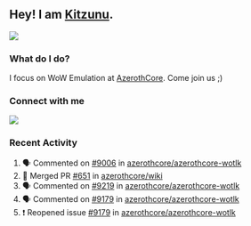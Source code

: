 ## Hey! I am [Kitzunu](https://Github.com/Kitzunu).

<!--<a href="https://github-readme-stats.kitzunu.vercel.app/api?username=Kitzunu&show_icons=true&theme=dark">
  <img align="center" src="https://github-readme-stats.kitzunu.vercel.app/api?username=Kitzunu&show_icons=true&theme=dark" />
</a>-->
<a href="https://github-readme-stats.kitzunu.vercel.app/api?username=Kitzunu&show_icons=true&theme=dark">
  <img align="center" src="https://github-readme-stats.vercel.app/api/top-langs/?username=Kitzunu&layout=compact&theme=dark" />
</a>

### What do I do?

I focus on WoW Emulation at [AzerothCore](https://Github.com/AzerothCore). Come join us ;)

### Connect with me
[![](https://img.shields.io/badge/AzerothCore%20Discord-Connect%20with%20me!-green)](https://discord.com/invite/gkt4y2x)

### Recent Activity

<!--START_SECTION:activity-->
1. 🗣 Commented on [#9006](https://github.com/azerothcore/azerothcore-wotlk/issues/9006) in [azerothcore/azerothcore-wotlk](https://github.com/azerothcore/azerothcore-wotlk)
2. 🎉 Merged PR [#651](https://github.com/azerothcore/wiki/pull/651) in [azerothcore/wiki](https://github.com/azerothcore/wiki)
3. 🗣 Commented on [#9219](https://github.com/azerothcore/azerothcore-wotlk/issues/9219) in [azerothcore/azerothcore-wotlk](https://github.com/azerothcore/azerothcore-wotlk)
4. 🗣 Commented on [#9179](https://github.com/azerothcore/azerothcore-wotlk/issues/9179) in [azerothcore/azerothcore-wotlk](https://github.com/azerothcore/azerothcore-wotlk)
5. ❗️ Reopened issue [#9179](https://github.com/azerothcore/azerothcore-wotlk/issues/9179) in [azerothcore/azerothcore-wotlk](https://github.com/azerothcore/azerothcore-wotlk)
<!--END_SECTION:activity-->
